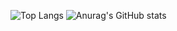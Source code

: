 <!---- 👋 Hi, I’m @khaleelhussaini
- 👀 I’m interested in Front End Development
- 🌱 I’m currently learning NodeJS
- 💞️ I’m looking to collaborate on ...
- 📫 How to reach me ...

<!---
khaleelhussaini/khaleelhussaini is a ✨ special ✨ repository because its `README.md` (this file) appears on your GitHub profile.
You can click the Preview link to take a look at your changes.
--->
![Top Langs](https://github-readme-stats.vercel.app/api/top-langs/?username=khaleelhussaini&layout=compact&theme=one_dark_pro)
![Anurag's GitHub stats](https://github-readme-stats.vercel.app/api?username=khaleelhussaini&show_icons=true&theme=one_dark_pro)

